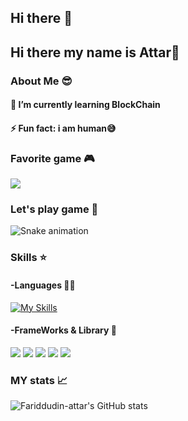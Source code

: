 ## Hi there 👋

<!--
**Fariddudin-attar/Fariddudin-attar** is a ✨ _special_ ✨ repository because its `README.md` (this file) appears on your GitHub profile.

Here are some ideas to get you started:

- 🔭 I’m currently working on ...
- 🌱 I’m currently learning ...
- 👯 I’m looking to collaborate on ...
- 🤔 I’m looking for help with ...
- 💬 Ask me about ...
- 📫 How to reach me: ...
- 😄 Pronouns: ...
- ⚡ Fun fact: ...
-->

###

## Hi there  my name is Attar👋
 
### About Me 😎
#### 🌱 I’m currently learning **BlockChain**
#### ⚡ Fun fact: **i am human😅**

### Favorite game 🎮
<img src="https://img.shields.io/badge/Valorant-fa4454?style=for-the-badge&logo=valorant&logoColor=white"  />

### Let's play game 🐍

<img src="https://raw.githubusercontent.com/Fariddudin-attar/Fariddudin-attar/output/snake.svg" alt="Snake animation" />

###

### Skills ⭐

#### -Languages 👨‍💻
 [![My Skills](https://skillicons.dev/icons?i=javascript,py,cpp,solidity,go&theme=light)](https://skillicons.dev)
#### -FrameWorks & Library 🚀
<img src="https://img.shields.io/badge/OpenZeppelin-4E5EE4?logo=OpenZeppelin&logoColor=fff&style=for-the-badge"  />
<img src="https://img.shields.io/badge/next%20js-000000?style=for-the-badge&logo=nextdotjs&logoColor=white"  />
<img src="https://img.shields.io/badge/React-20232A?style=for-the-badge&logo=react&logoColor=61DAFB "  />
<img src="https://img.shields.io/badge/web3%20js-F16822?style=for-the-badge&logo=web3.js&logoColor=white "  />
<img src="https://img.shields.io/badge/Node%20js-339933?style=for-the-badge&logo=nodedotjs&logoColor=white "  />
<img src=" "  />

### MY stats 📈
![Fariddudin-attar's GitHub stats](https://github-readme-stats.vercel.app/api?username=Fariddudin-attar&show_icons=true&theme=dark)
 

 

 